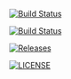 [![Build Status](https://travis-ci.com/Cynichill/sem.svg?branch=master)](https://travis-ci.com/Cynichill/sem)

[![Build Status](https://travis-ci.com/Cynichill/sem.svg?branch=develop)](https://travis-ci.com/Cynichill/sem)

[![Releases](https://img.shields.io/github/release/Cynichill/sem/all.svg?style=flat-square)](https://github.com/Cynichill/sem/releases)

[![LICENSE](https://img.shields.io/github/license/Cynichill/sem.svg?style=flat-square)](https://github.com/Cynichill/sem/blob/master/LICENSE)

